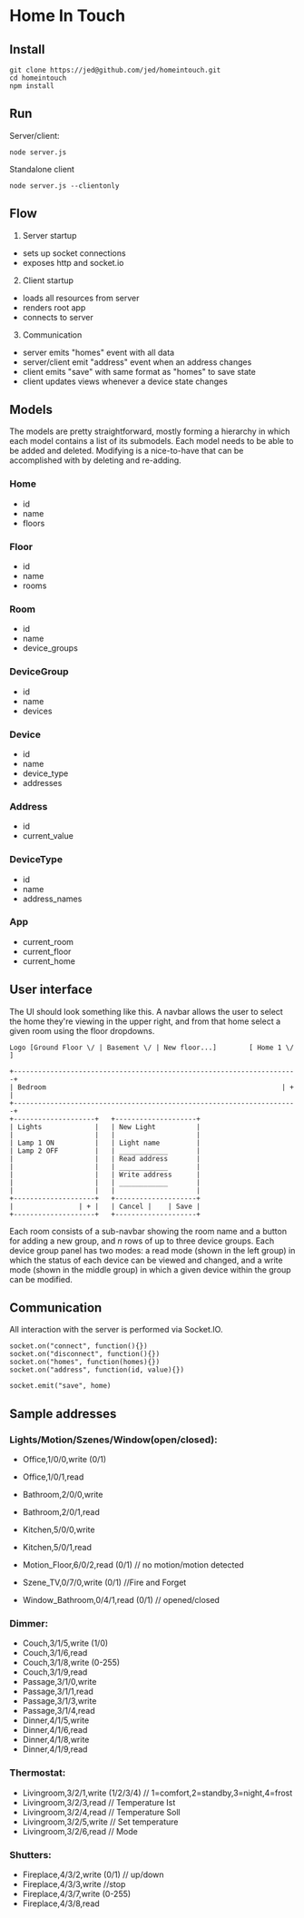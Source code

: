 Home In Touch
=============

Install
-------

    git clone https://jed@github.com/jed/homeintouch.git
    cd homeintouch
    npm install

Run
---

Server/client:

    node server.js

Standalone client

    node server.js --clientonly

Flow
----

1. Server startup
  - sets up socket connections
  - exposes http and socket.io

2. Client startup
  - loads all resources from server
  - renders root app
  - connects to server

3. Communication
  - server emits "homes" event with all data
  - server/client emit "address" event when an address changes
  - client emits "save" with same format as "homes" to save state
  - client updates views whenever a device state changes

Models
------

The models are pretty straightforward, mostly forming a hierarchy in which each model contains a list of its submodels. Each model needs to be able to be added and deleted. Modifying is a nice-to-have that can be accomplished with by deleting and re-adding.

### Home
 - id
 - name
 - floors

### Floor
 - id
 - name
 - rooms

### Room
 - id
 - name
 - device_groups

### DeviceGroup
 - id
 - name
 - devices

### Device
 - id
 - name
 - device_type
 - addresses

### Address
 - id
 - current_value

### DeviceType
 - id
 - name
 - address_names

### App
 - current_room
 - current_floor
 - current_home

User interface
--------------

The UI should look something like this. A navbar allows the user to select the home they're viewing in the upper right, and from that home select a given room using the floor dropdowns.

    Logo [Ground Floor \/ | Basement \/ | New floor...]        [ Home 1 \/ ]

    +----------------------------------------------------------------------+
    | Bedroom                                                          | + |
    +----------------------------------------------------------------------+
    +--------------------+   +--------------------+
    | Lights             |   | New Light          |
    |                    |   |                    |
    | Lamp 1 ON          |   | Light name         |
    | Lamp 2 OFF         |   | ____________       |
    |                    |   | Read address       |
    |                    |   | ____________       |
    |                    |   | Write address      |
    |                    |   | ____________       |
    |                    |   |                    |
    +--------------------+   +--------------------+
    |                | + |   | Cancel |    | Save |
    +--------------------+   +--------------------+

Each room consists of a sub-navbar showing the room name and a button for adding a new group, and _n_ rows of up to three device groups. Each device group panel has two modes: a read mode (shown in the left group) in which the status of each device can be viewed and changed, and a write mode (shown in the middle group) in which a given device within the group can be modified.

Communication
-------------

All interaction with the server is performed via Socket.IO.

    socket.on("connect", function(){})
    socket.on("disconnect", function(){})
    socket.on("homes", function(homes){})
    socket.on("address", function(id, value){})

    socket.emit("save", home)

Sample addresses
----------------

### Lights/Motion/Szenes/Window(open/closed):

- Office,1/0/0,write (0/1)
- Office,1/0/1,read
- Bathroom,2/0/0,write
- Bathroom,2/0/1,read
- Kitchen,5/0/0,write
- Kitchen,5/0/1,read

- Motion_Floor,6/0/2,read (0/1) // no motion/motion detected

- Szene_TV,0/7/0,write (0/1) //Fire and Forget

- Window_Bathroom,0/4/1,read (0/1) // opened/closed

### Dimmer:

- Couch,3/1/5,write (1/0)
- Couch,3/1/6,read
- Couch,3/1/8,write (0-255)
- Couch,3/1/9,read
- Passage,3/1/0,write
- Passage,3/1/1,read
- Passage,3/1/3,write
- Passage,3/1/4,read
- Dinner,4/1/5,write
- Dinner,4/1/6,read
- Dinner,4/1/8,write
- Dinner,4/1/9,read

### Thermostat:

- Livingroom,3/2/1,write (1/2/3/4) // 1=comfort,2=standby,3=night,4=frost
- Livingroom,3/2/3,read // Temperature Ist
- Livingroom,3/2/4,read // Temperature Soll
- Livingroom,3/2/5,write // Set temperature
- Livingroom,3/2/6,read // Mode

### Shutters:

- Fireplace,4/3/2,write (0/1) // up/down
- Fireplace,4/3/3,write //stop
- Fireplace,4/3/7,write (0-255) 
- Fireplace,4/3/8,read